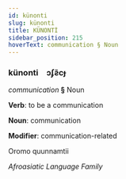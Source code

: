 ```yaml
---
id: künonti
slug: künonti
title: KÜNONTİ
sidebar_position: 215
hoverText: communication § Noun
---
```


### künonti&emsp;<span kind="abugida">ɔʄƨ̃cɟ</span>

*communication* **§** Noun

**Verb**: to be a communication

**Noun**: communication

**Modifier**: communication-related

Oromo quunnamtii 

*Afroasiatic Language Family*